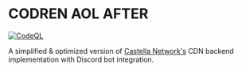 
# CODREN AOL AFTER

[![CodeQL](https://github.com/galpt/codren-aol-after/actions/workflows/codeql-analysis.yml/badge.svg)](https://github.com/galpt/codren-aol-after/actions/workflows/codeql-analysis.yml)

A simplified & optimized version of [Castella Network's](castella.network) CDN backend implementation with Discord bot integration.


